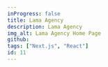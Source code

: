 ```yaml
---
inProgress: false
title: Lama Agency
description: Lama Agency
img_alt: Lama Agency Home Page
github:
tags: ["Next.js", "React"]
id: 11
---
```


